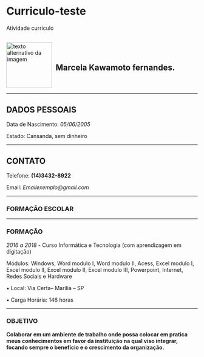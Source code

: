 # Curriculo-teste

Atividade curriculo

##
<div style="display: flex; align-items: center;">
  <img src="https://i.pinimg.com/originals/05/2c/17/052c17e923e9dba52146092458679719.jpg" alt="texto alternativo da imagem" width="120px" height="120px" style="margin-right: 10px;" />
  <h2>Marcela Kawamoto fernandes.</h2>
</div>

---
## DADOS PESSOAIS
Data de Nascimento: _05/06/2005_

Estado: Cansanda, sem dinheiro

---
## CONTATO
Telefone: **(14)3432-8922**

Email: _Emailexemplo@gmail.com_

---
### FORMAÇÃO ESCOLAR 

---

### FORMAÇÃO

*2016 a 2018* - Curso Informática e Tecnologia (com aprendizagem em digitação) 

Módulos: Windows, Word modulo I, Word modulo II, Acess, Excel modulo I,
Excel modulo II, Excel modulo II, Excel modulo III, Powerpoint, Internet, Redes
Sociais e Hardware

▪ Local: Via Certa– Marília – SP

▪ Carga Horária: 146 horas

---
### OBJETIVO

**Colaborar em um ambiente de trabalho onde possa colocar em pratica meus
conhecimentos em favor da instituição na qual viso integrar, focando sempre o benefício
e o crescimento da organização.**